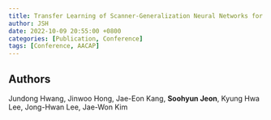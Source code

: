 ```yaml
---
title: Transfer Learning of Scanner-Generalization Neural Networks for Predicting General Psychopathology Factor (p-factor) in Adolescents based on Resting-State Functional Connectivity
author: JSH
date: 2022-10-09 20:55:00 +0800
categories: [Publication, Conference]
tags: [Conference, AACAP]
---
```


## Authors
Jundong Hwang, Jinwoo Hong, Jae-Eon Kang, **Soohyun Jeon**, Kyung Hwa Lee, Jong-Hwan Lee, Jae-Won Kim
